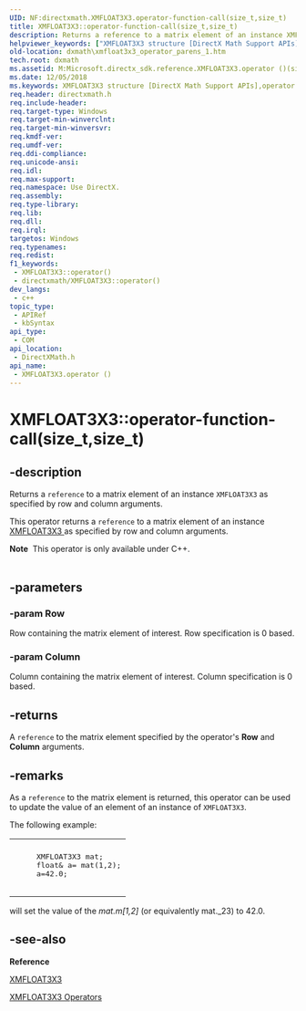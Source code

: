 ```yaml
---
UID: NF:directxmath.XMFLOAT3X3.operator-function-call(size_t,size_t)
title: XMFLOAT3X3::operator-function-call(size_t,size_t)
description: Returns a reference to a matrix element of an instance XMFLOAT3X3 as specified by row and column arguments.
helpviewer_keywords: ["XMFLOAT3X3 structure [DirectX Math Support APIs]","operator () method","XMFLOAT3X3.operator ()(size_t","size_t)","XMFLOAT3X3.operator (size_t","size_t)","XMFLOAT3X3.operator()","XMFLOAT3X3.operator-function-call(size_t","size_t)","XMFLOAT3X3::operator()","XMFLOAT3X3::operator-function-call(size_t","size_t)","dxmath.xmfloat3x3_operator_parens_1","operator () method [DirectX Math Support APIs]","operator () method [DirectX Math Support APIs]","XMFLOAT3X3 structure","operator()"]
old-location: dxmath\xmfloat3x3_operator_parens_1.htm
tech.root: dxmath
ms.assetid: M:Microsoft.directx_sdk.reference.XMFLOAT3X3.operator ()(size_t,size_t)
ms.date: 12/05/2018
ms.keywords: XMFLOAT3X3 structure [DirectX Math Support APIs],operator () method, XMFLOAT3X3.operator ()(size_t,size_t), XMFLOAT3X3.operator (size_t,size_t), XMFLOAT3X3.operator(), XMFLOAT3X3.operator-function-call(size_t,size_t), XMFLOAT3X3::operator(), XMFLOAT3X3::operator-function-call(size_t,size_t), dxmath.xmfloat3x3_operator_parens_1, operator () method [DirectX Math Support APIs], operator () method [DirectX Math Support APIs],XMFLOAT3X3 structure, operator()
req.header: directxmath.h
req.include-header:
req.target-type: Windows
req.target-min-winverclnt:
req.target-min-winversvr:
req.kmdf-ver:
req.umdf-ver:
req.ddi-compliance:
req.unicode-ansi:
req.idl:
req.max-support:
req.namespace: Use DirectX.
req.assembly:
req.type-library:
req.lib:
req.dll:
req.irql:
targetos: Windows
req.typenames:
req.redist:
f1_keywords:
 - XMFLOAT3X3::operator()
 - directxmath/XMFLOAT3X3::operator()
dev_langs:
 - c++
topic_type:
 - APIRef
 - kbSyntax
api_type:
 - COM
api_location:
 - DirectXMath.h
api_name:
 - XMFLOAT3X3.operator ()
---
```


# XMFLOAT3X3::operator-function-call(size_t,size_t)


## -description

Returns a <code>reference</code> to a matrix element of an instance <code>XMFLOAT3X3</code> as
	specified by row and column arguments.


This operator returns a <code>reference</code> to a matrix element of an instance <a href="/windows/win32/api/directxmath/ns-directxmath-xmfloat3x3">XMFLOAT3X3 </a> as specified by row and column arguments.
<div class="alert"><b>Note</b>  This operator is only available under C++.
    </div><div> </div>

## -parameters

### -param Row

Row containing the matrix element of interest. Row specification is 0 based.

### -param Column

Column containing the matrix element of interest. Column specification is 0 based.

## -returns

A <code>reference</code> to the matrix element specified by the operator's
		<b>Row</b> and <b>Column</b> arguments.

## -remarks

As a <code>reference</code> to the matrix element is returned, this operator can be used
	    to update the value of an element of an instance of <code>XMFLOAT3X3</code>.


The following example:


<div class="code"><span codelanguage=""><table>
<tr>
<th></th>
</tr>
<tr>
<td>
<pre>
     XMFLOAT3X3 mat;
     float&amp; a= mat(1,2);
     a=42.0;
    </pre>
</td>
</tr>
</table></span></div>
will set the value of the <i>mat.m[1,2]</i> (or equivalently mat._23) to 42.0.

## -see-also

<b>Reference</b>



<a href="/windows/win32/api/directxmath/ns-directxmath-xmfloat3x3">XMFLOAT3X3</a>



<a href="/windows/win32/dxmath/ovw-xmfloat3x3-operators">XMFLOAT3X3 Operators</a>
